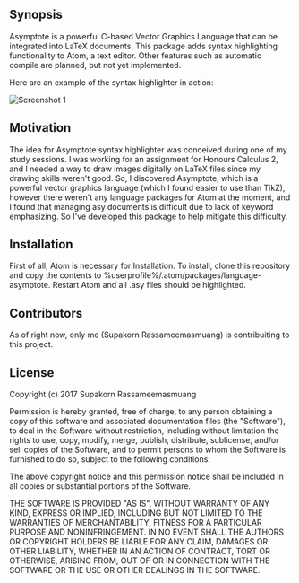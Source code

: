 ## Synopsis

Asymptote is a powerful C-based Vector Graphics Language that can be integrated into LaTeX documents. This package adds syntax highlighting functionality to Atom, a text editor. Other features such as automatic compile are planned, but not yet implemented.

Here are an example of the syntax highlighter in action:

![Screenshot 1](https://github.com/supakorn-ras/language-asymptote/raw/master/images/demo1.png)

## Motivation

The idea for Asymptote syntax highlighter was conceived during one of my study sessions. I was working for an assignment for Honours Calculus 2, and I needed a way to draw images digitally on LaTeX files since my drawing skills weren't good. So, I discovered Asymptote, which is a powerful vector graphics language (which I found easier to use than TikZ), however there weren't any language packages for Atom at the moment, and I found that managing asy documents is difficult due to lack of keyword emphasizing. So I've developed this package to help mitigate this difficulty.

## Installation

First of all, Atom is necessary for Installation. To install, clone this repository and copy the contents to %userprofile%/.atom/packages/language-asymptote. Restart Atom and all .asy files should be highlighted.

## Contributors

As of right now, only me (Supakorn Rassameemasmuang) is contribuiting to this project.

## License

Copyright (c) 2017 Supakorn Rassameemasmuang

Permission is hereby granted, free of charge, to any person obtaining
a copy of this software and associated documentation files (the
"Software"), to deal in the Software without restriction, including
without limitation the rights to use, copy, modify, merge, publish,
distribute, sublicense, and/or sell copies of the Software, and to
permit persons to whom the Software is furnished to do so, subject to
the following conditions:

The above copyright notice and this permission notice shall be
included in all copies or substantial portions of the Software.

THE SOFTWARE IS PROVIDED "AS IS", WITHOUT WARRANTY OF ANY KIND,
EXPRESS OR IMPLIED, INCLUDING BUT NOT LIMITED TO THE WARRANTIES OF
MERCHANTABILITY, FITNESS FOR A PARTICULAR PURPOSE AND
NONINFRINGEMENT. IN NO EVENT SHALL THE AUTHORS OR COPYRIGHT HOLDERS BE
LIABLE FOR ANY CLAIM, DAMAGES OR OTHER LIABILITY, WHETHER IN AN ACTION
OF CONTRACT, TORT OR OTHERWISE, ARISING FROM, OUT OF OR IN CONNECTION
WITH THE SOFTWARE OR THE USE OR OTHER DEALINGS IN THE SOFTWARE.
